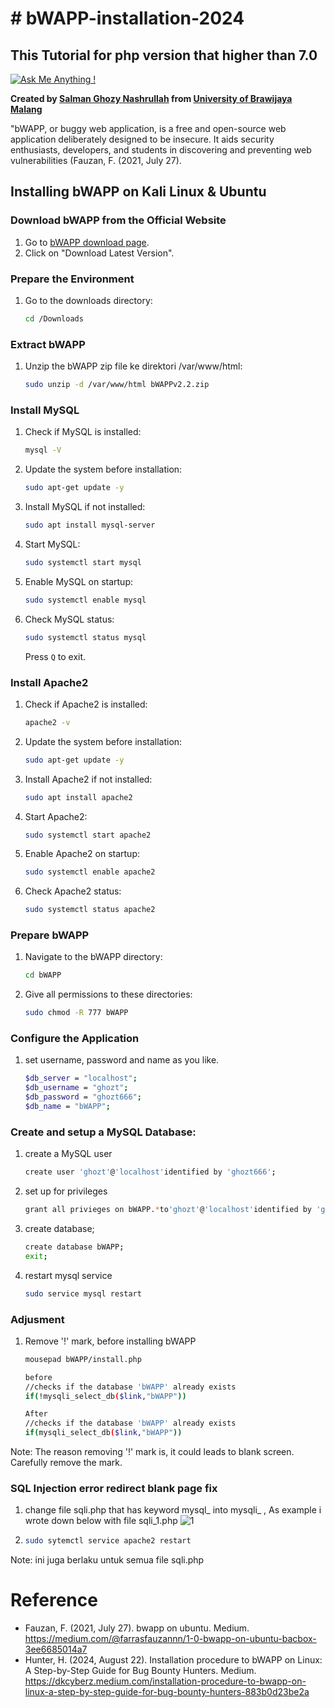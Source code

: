 # # bWAPP-installation-2024
## This Tutorial for php version that higher than 7.0 

[![Ask Me Anything !](https://img.shields.io/badge/Ask%20me-anything-1abc9c.svg)](https://github.com/ghozt666)

**Created by [Salman Ghozy Nashrullah](https://github.com/ghozt666) from [University of Brawijaya Malang](https://www.linkedin.com/in/salman-ghozy-nashrullah-3b80882a6/)**

"bWAPP, or buggy web application, is a free and open-source web application deliberately designed to be insecure. It aids security enthusiasts, developers, and students in discovering and preventing web vulnerabilities (Fauzan, F. (2021, July 27).

## Installing bWAPP on Kali Linux & Ubuntu
### Download bWAPP from the Official Website
1. Go to [bWAPP download page](http://www.itsecgames.com/download.htm).
2. Click on "Download Latest Version".

### Prepare the Environment
1. Go to the downloads directory:
    ```sh
    cd /Downloads
    ```

### Extract bWAPP
1. Unzip the bWAPP zip file ke direktori /var/www/html:
    ```sh
    sudo unzip -d /var/www/html bWAPPv2.2.zip
    ```

### Install MySQL
1. Check if MySQL is installed:
    ```sh
    mysql -V
    ```
2. Update the system before installation:
    ```sh
    sudo apt-get update -y
    ```
3. Install MySQL if not installed:
    ```sh
    sudo apt install mysql-server
    ```
4. Start MySQL:
    ```sh
    sudo systemctl start mysql
    ```
5. Enable MySQL on startup:
    ```sh
    sudo systemctl enable mysql
    ```
6. Check MySQL status:
    ```sh
    sudo systemctl status mysql
    ```
    Press `Q` to exit.

### Install Apache2
1. Check if Apache2 is installed:
    ```sh
    apache2 -v
    ```
2. Update the system before installation:
    ```sh
    sudo apt-get update -y
    ```
3. Install Apache2 if not installed:
    ```sh
    sudo apt install apache2
    ```
4. Start Apache2:
    ```sh
    sudo systemctl start apache2
    ```
5. Enable Apache2 on startup:
    ```sh
    sudo systemctl enable apache2
    ```
6. Check Apache2 status:
    ```sh
    sudo systemctl status apache2
    ```

### Prepare bWAPP
1. Navigate to the bWAPP directory:
    ```sh
    cd bWAPP
    ```
2. Give all permissions to these directories:
    ```sh
    sudo chmod -R 777 bWAPP
    ```
### Configure the Application
1. set username, password and name as you like.
    ```sh
    $db_server = "localhost";
    $db_username = "ghozt";
    $db_password = "ghozt666";
    $db_name = "bWAPP";
    ```
### Create and setup a MySQL Database:
1. create a MySQL user 
    ```sh
    create user 'ghozt'@'localhost'identified by 'ghozt666';
    ```
2.  set up for privileges
    ```sh
    grant all privieges on bWAPP.*to'ghozt'@'localhost'identified by 'ghozt666';
    ```
3. create database;
    ```sh
    create database bWAPP;
    exit;
    ```
4. restart mysql service
    ```sh
    sudo service mysql restart
    ```
### Adjusment
1. Remove '!' mark, before installing bWAPP
    ```sh
    mousepad bWAPP/install.php
    
    before
    //checks if the database 'bWAPP' already exists
    if(!mysqli_select_db($link,"bWAPP"))

    After
    //checks if the database 'bWAPP' already exists
    if(mysqli_select_db($link,"bWAPP"))
    ```
Note: The reason removing '!' mark is, it could leads to blank screen. Carefully remove the mark.

### SQL Injection error redirect blank page fix 
1. change file sqli.php that has keyword mysql_ into mysqli_ , As example i wrote down below with file sqli_1.php
    ![1](https://github.com/user-attachments/assets/d2174111-af34-4afc-b9f3-5836b27efa34)
2. 
    ```sh
   sudo sytemctl service apache2 restart
    ```
Note: ini juga berlaku untuk semua file sqli.php 

# Reference
- Fauzan, F. (2021, July 27). bwapp on ubuntu. Medium. https://medium.com/@farrasfauzannn/1-0-bwapp-on-ubuntu-bacbox-3ee6685014a7
- Hunter, H. (2024, August 22). Installation procedure to bWAPP on Linux: A Step-by-Step Guide for Bug Bounty Hunters. Medium. https://dkcyberz.medium.com/installation-procedure-to-bwapp-on-linux-a-step-by-step-guide-for-bug-bounty-hunters-883b0d23be2a



